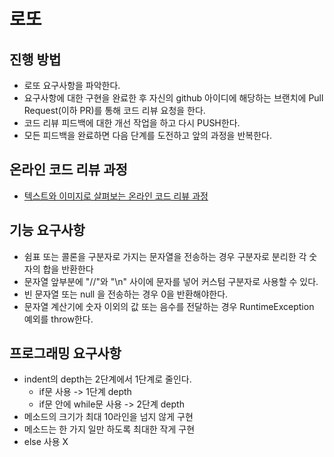 # 로또
## 진행 방법
* 로또 요구사항을 파악한다.
* 요구사항에 대한 구현을 완료한 후 자신의 github 아이디에 해당하는 브랜치에 Pull Request(이하 PR)를 통해 코드 리뷰 요청을 한다.
* 코드 리뷰 피드백에 대한 개선 작업을 하고 다시 PUSH한다.
* 모든 피드백을 완료하면 다음 단계를 도전하고 앞의 과정을 반복한다.

## 온라인 코드 리뷰 과정
* [텍스트와 이미지로 살펴보는 온라인 코드 리뷰 과정](https://github.com/next-step/nextstep-docs/tree/master/codereview)

## 기능 요구사항

* 쉼표 또는 콜론을 구분자로 가지는 문자열을 전송하는 경우 구분자로 분리한 각 숫자의 합을 반환한다
* 문자열 앞부분에 "//"와 "\n" 사이에 문자를 넣어 커스텀 구분자로 사용할 수 있다.
* 빈 문자열 또는 null 을 전송하는 경우 0을 반환해야한다.
* 문자열 계산기에 숫자 이외의 값 또는 음수를 전달하는 경우 RuntimeException 예외를 throw한다.

## 프로그래밍 요구사항 

* indent의 depth는 2단계에서 1단계로 줄인다.
    * if문 사용 -> 1단계 depth
    * if문 안에 while문 사용 -> 2단계 depth
* 메소드의 크기가 최대 10라인을 넘지 않게 구현
* 메소드는 한 가지 일만 하도록 최대한 작게 구현
* else 사용 X
